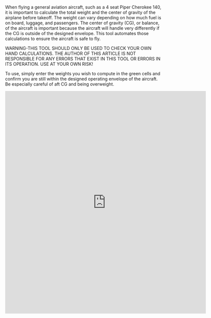 <!--
.. title: Weight and Balance Calculations for a Piper Cherokee 140
.. slug: weight-balance-cherokee-140
.. date: 2016-04-17 00:00:00 UTC-08:00
.. tags: aviation
.. category: aviation
.. link: 
.. description: A tool to easily check the weight and balance of your Piper Cherokee 140
.. type: text
-->

When flying a general aviation aircraft, such as a 4 seat Piper Cherokee 140, it is important to calculate the total weight and the center of gravity of the airplane before takeoff. The weight can vary depending on how much fuel is on board, luggage, and passengers. The center of gravity (CG), or balance, of the aircraft is important because the aircraft will handle very differently if the CG is outside of the designed envelope. This tool automates those calculations to ensure the aircraft is safe to fly.

WARNING-THIS TOOL SHOULD ONLY BE USED TO CHECK YOUR OWN HAND CALCULATIONS. THE AUTHOR OF THIS ARTICLE IS NOT RESPONSIBLE FOR ANY ERRORS THAT EXIST IN THIS TOOL OR ERRORS IN ITS OPERATION. USE AT YOUR OWN RISK!

To use, simply enter the weights you wish to compute in the green cells and confirm you are still within the designed operating envelope of the aircraft. Be especially careful of aft CG and being overweight.
<iframe width="648" height="720" frameborder="0" scrolling="no" src="https://onedrive.live.com/embed?cid=2DAE54F5236205EE&resid=2DAE54F5236205EE%2124281&authkey=ABSSvc0HDQUivF4&em=2&wdAllowInteractivity=False&AllowTyping=True&Item='PA28_W%26B'!A1%3AE32&wdHideGridlines=True&wdDownloadButton=True"></iframe>
